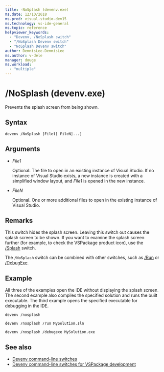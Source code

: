 ```yaml
---
title: -NoSplash (devenv.exe)
ms.date: 12/10/2018
ms.prod: visual-studio-dev15
ms.technology: vs-ide-general
ms.topic: reference
helpviewer_keywords:
  - "Devenv, /NoSplash switch"
  - "/NoSplash Devenv switch"
  - "NoSplash Devenv switch"
author: DennisLee-DennisLee
ms.author: v-dele
manager: douge
ms.workload:
  - "multiple"
---
```

# /NoSplash (devenv.exe)

Prevents the splash screen from being shown.

## Syntax

```shell
devenv /NoSplash [File1[ FileN]...]
```

## Arguments

- *File1*

  Optional. The file to open in an existing instance of Visual Studio. If no instance of Visual Studio exists, a new instance is created with a simplified window layout, and *File1* is opened in the new instance.

- *FileN*

  Optional. One or more additional files to open in the existing instance of Visual Studio.

## Remarks

This switch hides the splash screen. Leaving this switch out causes the splash screen to be shown. If you want to examine the splash screen further (for example, to check the VSPackage product icon), use the [/Splash](../../extensibility/devenv-command-line-switches-for-vspackage-development.md) switch.

The `/NoSplash` switch can be combined with other switches, such as [/Run](run-devenv-exe.md) or [/DebugExe](debugexe-devenv-exe.md).

## Example

All three of the examples open the IDE without displaying the splash screen. The second example also compiles the specified solution and runs the built executable. The third example opens the specified executable for debugging in the IDE.

```shell
devenv /nosplash

devenv /nosplash /run MySolution.sln

devenv /nosplash /debugexe MySolution.exe
```

## See also

- [Devenv command-line switches](../../ide/reference/devenv-command-line-switches.md)
- [Devenv command-line switches for VSPackage development](../../extensibility/devenv-command-line-switches-for-vspackage-development.md)
